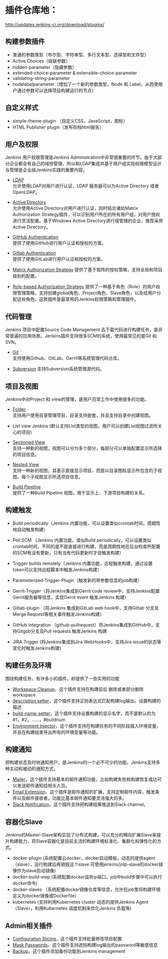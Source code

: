 # 插件仓库地：
http://updates.jenkins-ci.org/download/plugins/

构建参数插件
-------------
* 普通的参数类型（布尔型、字符串型、多行文本型、选择型和文件型）
* Active Choices（级联参数）
* hidden-parameter（隐藏参数）
* extended-choice-parameter & extensible-choice-parameter
* validating-string-parameter
* nodelabelparameter（增加了一个新的参数类型，Node 和 Label，从而使用户通过参数可以选择项目构建运行的节点）

自定义样式
-------
* simple-theme-plugin （自定义CSS，JavaScript，图标）
* HTML Publisher plugin（发布存档html报告）

用户及权限
--------------
Jenkins 用户权限管理是Jenkins Administration中非常很重要的环节，由于大部分企业都会有自己的域控管理，所以和LDAP集成并基于用户组实现权限模型设计与管理是企业级Jenkins实践的重要内容。

* [LDAP](https://plugins.jenkins.io/ldap)<br>
允许使用LDAP对用户进行认证，LDAP 服务器可以为Active Directory 或者 OpenLDAP。
* [Active Directory](https://plugins.jenkins.io/active-directory)<br> 允许使用Active Directory对用户进行认证，同时结合诸如Matrix Authorization Strategy插件，可以识别用户所在的所有用户组，对用户授权进行灵活配置。基于Windows Active Directory进行域管理的企业，推荐采用Active Directory。

* [GitHub Authentication](https://plugins.jenkins.io/github-oauth)<br>提供了使用GitHub进行用户认证和授权的方案。

* [Gitlab Authentication](https://plugins.jenkins.io/gitlab-oauth)<br>提供了使用GitLab进行用户认证和授权的方案。

* [Matrix Authorization Strategy](https://plugins.jenkins.io/matrix-auth)
提供了基于矩阵的授权策略，支持全局和项目级别的配置。

* [Role-based Authorization Strategy](https://plugins.jenkins.io/role-strategy)
提供了一种基于角色（Role）的用户权限管理策略，支持创建global角色、Project角色、Slave角色，以及给用户分配这些角色。这款插件是最常用的Jenkins权限策略和管理插件。

代码管理
---------------
Jenkins 项目中配置Source Code Management 去下载代码进行构建任务，是非常普遍的应用场景。Jenkins插件支持很多SCM的系统，使用最常见的是Git 和SVN。

* [Git](https://plugins.jenkins.io/git)<br>
支持使用Github、GitLab、Gerrit等系统管理代码仓库。

* [Subversion](https://plugins.jenkins.io/subversion)
支持Subversion系统管理源代码。

项目及视图
-------------
Jenkins中对Project 和 view的管理，是用户日常工作中使用很多的功能。

* [Folder](https://plugins.jenkins.io/cloudbees-folder)<br>支持用户使用目录管理项目，目录支持嵌套，并且支持目录中创建视图。

* List view Jenkins (默认支持List类型的视图，用户可以创建List视图过滤所关心的项目)

* [Sectioned View](https://plugins.jenkins.io/sectioned-view)<br>
支持一种新的视图，视图可以分为多个部分，每部分可以单独配置显示所选择的项目信息。

* [Nested View](https://plugins.jenkins.io/nested-view)<br>
支持一种新的视图，其表示直接显示项目，而是以目录图标显示所包含的子视图，每个子视图显示所选项目信息。

* [Build Pipeline](https://plugins.jenkins.io/build-pipeline-plugin)<br>
提供了一种Build Pipeline 视图，用于显示上、下游项目构建的关系。

构建触发
-----------------
* Build periodically（Jenkins 内置功能，可以设置类似crontab时间，周期性地自动触发构建）
* Poll SCM （Jenkins 内置功能，类似Build periodically，可以设置类似crontab时间，不同的是不是直接进行构建，而是周期性地在后台检查所配置的SCM有没有更新，只有当有代码更新时才会触发构建）
* Trigger builds remotely（Jenkins 内置功能，远程触发构建，通过设置token可以支持远程脚本中触发Jenkins构建）

* Parameterized-Trigger-Plugin（触发新的带参数信息的job构建）
* Gerrit-Trigger（将Jenkins集成到Gerrit code review中，支持Jenkins配置Gerrit服务器等信息，实现Gerrit event 触发Jenkins 构建）
* Gitlab-plugin （将Jenkins 集成到GitLab web hook中，支持Gitlab 分支及Merge Request等相关事件触发Jenkins构建）
* GitHub Integration （github-pullrequest）将Jenkins集成到GitHub中，支持Gitgub分支及Pull requests 触发Jenkins 构建
* JIRA Trigger (将Jenkins集成到Jira WebHooks中，支持Jira issue的状态等变化时触发Jenkins构建)

构建任务及环境
------------
围绕构建任务，有许多小的插件，却提供了一些实用的功能
* [Workspace Cleanup](https://plugins.jenkins.io/ws-cleanup)，这个插件支持在构建前后 删除或者部分删除workspace
* [description setter](https://plugins.jenkins.io/description-setter)，这个插件支持正则表达式匹配构建log输出，设置构建的描述
* [build-name-setter](https://plugins.jenkins.io/build-name-setter)，这个插件支持设置构建的显示名字，而不是默认的为#1，#2，……，#buildnum
* [Environment Injector](https://plugins.jenkins.io/envinject)，这个插件支持在构建任务的不同阶段插入环境变量，并且在构建结束导出所有的环境变量等功能。

构建通知
----------
把构建状态及时地通知用户，是Jenkins的一个必不可少的功能。Jenkins支持多种主动和被动的通知方式。

* [Mailer](https://plugins.jenkins.io/mailer)，这个插件支持基本的邮件通知功能，比如构建失败和构建恢复成功可以发送邮件通知给相关人员。
* [Email Extension](https://plugins.jenkins.io/email-ext)，这个插件是邮件通知的扩展，支持定制邮件内容，触发条件以及邮件接收者，功能比基本邮件通知要灵活强大的多。
* [Slack Notification](https://plugins.jenkins.io/slack)，这个插件支持把构建结果推送到Slack channel。

容器化Slave
------------
Jenkins的Master-Slave架构实现了分布式构建，可以充分的横向扩展Slave来提升构建能力，将Slave容器化是目前主流的构建环境标准化、集群化和弹性化的方式。

* docker-plugin (系统配置云docker，docker启动模板，动态的提供agent（slave），运行构建后再销毁这个slave.可使用jenkins/jnlp-slave的docker镜像作为slave启动镜像)
* docker-build-step (系统配置docker监听ip端口，job中build步骤中可以执行docker命令)
* docker-slaves （系统配置docker镜像仓库等信息，允许在job里将构建环境定义为docker镜像或Dockerfile）
* kubernetes (支持利用Kubernetes cluster 动态的提供Jenkins Agent（Slave），利用Kubernetes 调度机制来优化Jenkins 负载等)


Admin相关插件
--------------
* [Configuration Slicing](https://plugins.jenkins.io/configurationslicing)，这个插件支持批量修改项目配置
* [Mask Passwords](https://plugins.jenkins.io/mask-passwords)，这个插件支持遮挡构建log输出的password等敏感信息
* [Backup](https://plugins.jenkins.io/backup)，这个插件添加备份功能到Jenkins management
